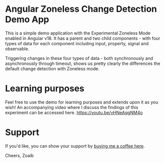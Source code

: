 # Angular Zoneless Change Detection Demo App

This is a simple demo application with the Experimental Zoneless Mode enabled in Angular v18. It has a parent and two child components - with four types of data for each component including input, property, signal and observable.

Triggering changes in these four types of data - both synchronously and asynchronously through timeout, shows us pretty clearly the differences the default change detection with Zoneless mode.

# Learning purposes

Feel free to use the demo for learning purposes and extends upon it as you wish! An accompanying video where I discuss the findings of this experiment can be accessed here.
https://youtu.be/vHNeAqgNM4o

# Support

If you'd like, you can show your support by [buying me a coffee here](https://buymeacoffee.com/zoaibkhan).

Cheers,
Zoaib
